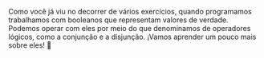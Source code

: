 Como você já viu no decorrer de vários exercícios, quando programamos trabalhamos com booleanos que representam valores de verdade. Podemos operar com eles por meio do que denominamos de operadores lógicos, como a conjunção e a disjunção. ¡Vamos aprender um pouco mais sobre eles! :muscle:

